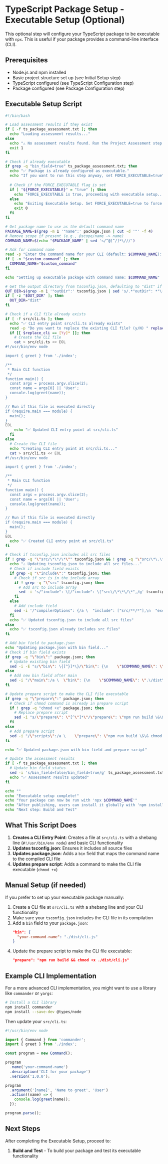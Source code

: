 # TypeScript Package Setup - Executable Setup (Optional)

This optional step will configure your TypeScript package to be executable with `npx`. This is useful if your package provides a command-line interface (CLI).

## Prerequisites

- Node.js and npm installed
- Basic project structure set up (see Initial Setup step)
- TypeScript configured (see TypeScript Configuration step)
- Package configured (see Package Configuration step)

## Executable Setup Script

```bash
#!/bin/bash

# Load assessment results if they exist
if [ -f ts_package_assessment.txt ]; then
  echo "Loading assessment results..."
else
  echo "⚠️ No assessment results found. Run the Project Assessment step first."
  exit 1
fi

# Check if already executable
if grep -q "bin_field=true" ts_package_assessment.txt; then
  echo "✅ Package is already configured as executable."
  echo "If you want to run this step anyway, set FORCE_EXECUTABLE=true"
  
  # Check if the FORCE_EXECUTABLE flag is set
  if [ "${FORCE_EXECUTABLE}" = "true" ]; then
    echo "FORCE_EXECUTABLE is true, proceeding with executable setup..."
  else
    echo "Exiting Executable Setup. Set FORCE_EXECUTABLE=true to force setup."
    exit 0
  fi
fi

# Get package name to use as the default command name
PACKAGE_NAME=$(grep -m 1 '"name":' package.json | cut -d '"' -f 4)
# Remove scope if present (e.g., @scope/name -> name)
COMMAND_NAME=$(echo "$PACKAGE_NAME" | sed 's/^@[^/]*\///')

# Ask for command name
read -p "Enter the command name for your CLI (default: $COMMAND_NAME): " custom_command
if [ -n "$custom_command" ]; then
  COMMAND_NAME="$custom_command"
fi

echo "Setting up executable package with command name: $COMMAND_NAME"

# Get the output directory from tsconfig.json, defaulting to "dist" if not found
OUT_DIR=$(grep -m 1 '"outDir":' tsconfig.json | sed 's/.*"outDir": *"\(.*\)".*/\1/' | sed 's/\.\///')
if [ -z "$OUT_DIR" ]; then
  OUT_DIR="dist"
fi

# Check if a CLI file already exists
if [ -f src/cli.ts ]; then
  echo "✅ CLI entry point src/cli.ts already exists"
  read -p "Do you want to replace the existing CLI file? (y/N) " replace_cli
  if [[ $replace_cli == [Yy]* ]]; then
    # Create the CLI file
    cat > src/cli.ts << EOL
#!/usr/bin/env node

import { greet } from './index';

/**
 * Main CLI function
 */
function main() {
  const args = process.argv.slice(2);
  const name = args[0] || 'User';
  console.log(greet(name));
}

// Run if this file is executed directly
if (require.main === module) {
  main();
}
EOL
    echo "✅ Updated CLI entry point at src/cli.ts"
  fi
else
  # Create the CLI file
  echo "Creating CLI entry point at src/cli.ts..."
  cat > src/cli.ts << EOL
#!/usr/bin/env node

import { greet } from './index';

/**
 * Main CLI function
 */
function main() {
  const args = process.argv.slice(2);
  const name = args[0] || 'User';
  console.log(greet(name));
}

// Run if this file is executed directly
if (require.main === module) {
  main();
}
EOL
  echo "✅ Created CLI entry point at src/cli.ts"
fi

# Check if tsconfig.json includes all src files
if ! grep -q "\"src/\*\*/\*\"" tsconfig.json && ! grep -q "\"src/\*\.\*\"" tsconfig.json; then
  echo "⚠️ Updating tsconfig.json to include all src files..."
  # Check if include field exists
  if grep -q "\"include\":" tsconfig.json; then
    # Check if src is in the include array
    if ! grep -q "\"src" tsconfig.json; then
      # Add src to include array
      sed -i 's/"include": \[/"include": \["src\/\*\*\/\*",/g' tsconfig.json
    fi
  else
    # Add include field
    sed -i '/"compilerOptions": {/a \  "include": ["src/**/*"],\n  "exclude": ["node_modules", "**/*.test.ts", "dist"]' tsconfig.json
  fi
  echo "✅ Updated tsconfig.json to include all src files"
else
  echo "✅ tsconfig.json already includes src files"
fi

# Add bin field to package.json
echo "Updating package.json with bin field..."
# Check if bin field exists
if grep -q "\"bin\":" package.json; then
  # Update existing bin field
  sed -i -E "s/\"bin\": \{[^}]*\}/\"bin\": {\n    \"$COMMAND_NAME\": \".\/dist\/cli.js\"\n  }/g" package.json
else
  # Add new bin field after main
  sed -i "/\"main\":/a \  \"bin\": {\n    \"$COMMAND_NAME\": \".\/dist\/cli.js\"\n  }," package.json
fi

# Update prepare script to make the CLI file executable
if grep -q "\"prepare\":" package.json; then
  # Check if chmod command is already in prepare script
  if ! grep -q "chmod +x" package.json; then
    # Replace prepare script
    sed -i "s/\"prepare\": \"[^\"]*\"/\"prepare\": \"npm run build \&\& chmod +x .\/dist\/cli.js\"/g" package.json
  fi
else
  # Add prepare script
  sed -i "/\"scripts\":/a \    \"prepare\": \"npm run build \&\& chmod +x .\/dist\/cli.js\"," package.json
fi

echo "✅ Updated package.json with bin field and prepare script"

# Update the assessment results
if [ -f ts_package_assessment.txt ]; then
  # Update bin field status
  sed -i 's/bin_field=false/bin_field=true/g' ts_package_assessment.txt
  echo "✅ Assessment results updated"
fi

echo ""
echo "Executable setup complete!"
echo "Your package can now be run with 'npx $COMMAND_NAME'"
echo "After publishing, users can install it globally with 'npm install -g $PACKAGE_NAME'"
echo "Next step: Build and Test"
```

## What This Script Does

1. **Creates a CLI Entry Point**: Creates a file at `src/cli.ts` with a shebang line (`#!/usr/bin/env node`) and basic CLI functionality
2. **Updates tsconfig.json**: Ensures it includes all source files
3. **Updates package.json**: Adds a `bin` field that maps the command name to the compiled CLI file
4. **Updates prepare script**: Adds a command to make the CLI file executable (`chmod +x`)

## Manual Setup (if needed)

If you prefer to set up your executable package manually:

1. Create a CLI file at `src/cli.ts` with a shebang line and your CLI functionality
2. Make sure your `tsconfig.json` includes the CLI file in its compilation
3. Add a `bin` field to your `package.json`:
   ```json
   "bin": {
     "your-command-name": "./dist/cli.js"
   }
   ```
4. Update the prepare script to make the CLI file executable:
   ```json
   "prepare": "npm run build && chmod +x ./dist/cli.js"
   ```

## Example CLI Implementation

For a more advanced CLI implementation, you might want to use a library like `commander` or `yargs`:

```bash
# Install a CLI library
npm install commander
npm install --save-dev @types/node
```

Then update your `src/cli.ts`:

```typescript
#!/usr/bin/env node

import { Command } from 'commander';
import { greet } from './index';

const program = new Command();

program
  .name('your-command-name')
  .description('CLI for your package')
  .version('1.0.0');

program
  .argument('[name]', 'Name to greet', 'User')
  .action((name) => {
    console.log(greet(name));
  });

program.parse();
```

## Next Steps

After completing the Executable Setup, proceed to:

1. **Build and Test** - To build your package and test its executable functionality